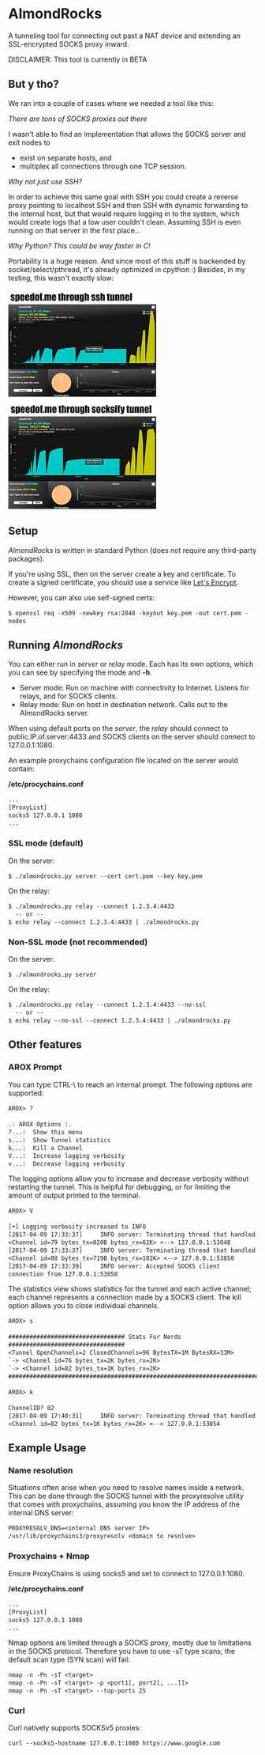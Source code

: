 # AlmondRocks

A tunneling tool for connecting out past a NAT device and extending an SSL-encrypted SOCKS proxy inward.

DISCLAIMER: This tool is currently in BETA

## But y tho?
We ran into a couple of cases where we needed a tool like this:

*There are tons of SOCKS proxies out there*

I wasn't able to find an implementation that allows the SOCKS server and exit nodes to
- exist on separate hosts, and
- multiplex all connections through one TCP session.

*Why not just use SSH?*

In order to achieve this same goal with SSH you could create a reverse proxy pointing to localhost SSH and then SSH with dynamic forwarding to the internal host, but that would require logging in to the system, which would create logs that a low user couldn't clean. Assuming SSH is even running on that server in the first place...

*Why Python? This could be way faster in C!*

Portability is a huge reason. And since most of this stuff is backended by socket/select/pthread, it's already optimized in cpython :) Besides, in my testing, this wasn't exactly slow:

![speedtest](.files/speedtest.png)

## Setup
*AlmondRocks* is written in standard Python (does not require any third-party packages).

If you're using SSL, then on the server create a key and certificate. To create a signed certificate, you should use a service like [Let's Encrypt](https://letsencrypt.org/getting-started/).

However, you can also use self-signed certs:
```
$ openssl req -x509 -newkey rsa:2048 -keyout key.pem -out cert.pem -nodes
```

## Running *AlmondRocks*
You can either run in *server* or *relay* mode. Each has its own options, which you can see by specifying the mode and **-h**.
- Server mode: Run on machine with connectivity to Internet. Listens for relays, and for SOCKS clients.
- Relay mode: Run on host in destination network. Calls out to the AlmondRocks server.

When using default ports on the *server*, the *relay* should connect to public.IP.of.server:4433 and SOCKS clients on the server should connect to 127.0.0.1:1080.

An example proxychains configuration file located on the server would contain:

**/etc/procychains.conf**
```
...
[ProxyList]
socks5 127.0.0.1 1080
...
```

### SSL mode (default)
On the server:
```
$ ./almondrocks.py server --cert cert.pem --key key.pem
```
On the relay:
```
$ ./almondrocks.py relay --connect 1.2.3.4:4433
  -- or --
$ echo relay --connect 1.2.3.4:4433 | ./almondrocks.py
```

### Non-SSL mode (not recommended)
On the server:
```
$ ./almondrocks.py server
```
On the relay:
```
$ ./almondrocks.py relay --connect 1.2.3.4:4433 --no-ssl
  -- or --
$ echo relay --no-ssl --connect 1.2.3.4:4433 | ./almondrocks.py
```

## Other features
### AROX Prompt
You can type CTRL-\ to reach an internal prompt. The following options are supported:
```
AROX> ?

.: AROX Options :.
?...:  Show this menu
s...:  Show Tunnel statistics
k...:  Kill a Channel
V...:  Increase logging verbosity
v...:  Decrease logging verbosity
```

The logging options allow you to increase and decrease verbosity without restarting the tunnel. This is helpful for debugging, or for limiting the amount of output printed to the terminal.
```
AROX> V

[+] Logging verbosity increased to INFO
[2017-04-09 17:33:37]     INFO server: Terminating thread that handled <Channel id=79 bytes_tx=820B bytes_rx=62K> <--> 127.0.0.1:53848
[2017-04-09 17:33:37]     INFO server: Terminating thread that handled <Channel id=80 bytes_tx=719B bytes_rx=102K> <--> 127.0.0.1:53850
[2017-04-09 17:33:39]     INFO server: Accepted SOCKS client connection from 127.0.0.1:53858
```

The statistics view shows statistics for the tunnel and each active channel; each channel represents a connection made by a SOCKS client. The kill option allows you to close individual channels.
```
AROX> s

################################# Stats For Nerds #################################
<Tunnel OpenChannels=2 ClosedChannels=96 BytesTX=1M BytesRX=33M>
`-> <Channel id=76 bytes_tx=2K bytes_rx=2K>
`-> <Channel id=82 bytes_tx=1K bytes_rx=2K>
###################################################################################

AROX> k

ChannelID? 82
[2017-04-09 17:40:31]     INFO server: Terminating thread that handled <Channel id=82 bytes_tx=1K bytes_rx=2K> <--> 127.0.0.1:53854
```

## Example Usage

### Name resolution
Situations often arise when you need to resolve names inside a network. This can be done through the SOCKS tunnel with the proxyresolve utility that comes with proxychains, assuming you know the IP address of the internal DNS server:

```
PROXYRESOLV_DNS=<internal DNS server IP> /usr/lib/proxychains3/proxyresolv <domain to resolve>
```

### Proxychains + Nmap
Ensure ProxyChains is using socks5 and set to connect to 127.0.0.1:1080.

**/etc/procychains.conf**
```
...
[ProxyList]
socks5 127.0.0.1 1080
...
```

Nmap options are limited through a SOCKS proxy, mostly due to limitations in the SOCKS protocol. Therefore you have to use -sT type scans; the default scan type (SYN scan) will fail:

```
nmap -n -Pn -sT <target>
nmap -n -Pn -sT <target> -p <port1[, port2[, ...]]>
nmap -n -Pn -sT <target> --top-ports 25
```

### Curl
Curl natively supports SOCKSv5 proxies:

```
curl --socks5-hostname 127.0.0.1:1080 https://www.google.com
```
